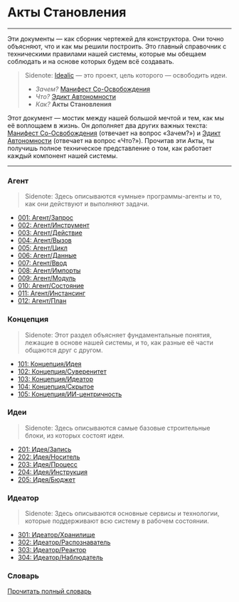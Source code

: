 # Акты Становления

---

Эти документы — как сборник чертежей для конструктора. Они точно объясняют, что и как мы решили построить. Это главный справочник с техническими правилами нашей системы, которые мы обещаем соблюдать и на основе которых будем всё создавать.

> Sidenote: [Idealic](http://idealic.ai) — это проект, цель которого — освободить идеи. 
> - _Зачем?_ [Манифест Со-Освобождения](../manifesto/)
> - _Что?_ [Эдикт Автономности](../edict/)
> - _Как?_ **Акты Становления**

Этот документ — мостик между нашей большой мечтой и тем, как мы её воплощаем в жизнь. Он дополняет два других важных текста: [Манифест Со-Освобождения](../manifesto/) (отвечает на вопрос «Зачем?») и [Эдикт Автономности](../edict/) (отвечает на вопрос «Что?»). Прочитав эти Акты, ты получишь полное техническое представление о том, как работает каждый компонент нашей системы.

---

### Агент

> Sidenote: Здесь описываются «умные» программы-агенты и то, как они действуют и выполняют задачи.

- [001: Агент/Запрос](./001_agent_request.md)
- [002: Агент/Инструмент](./002_agent_tool.md)
- [003: Агент/Действие](./003_agent_activity.md)
- [004: Агент/Вызов](./004_agent_call.md)
- [005: Агент/Цикл](./005_agent_loop.md)
- [006: Агент/Данные](./006_agent_data.md)
- [007: Агент/Ввод](./007_agent_input.md)
- [008: Агент/Импорты](./008_agent_imports.md)
- [009: Агент/Модуль](./009_agent_module.md)
- [010: Агент/Состояние](./010_agent_state.md)
- [011: Агент/Инстансинг](./011_agent_instancing.md)
- [012: Агент/План](./012_agent_plan.md)

### Концепция

> Sidenote: Этот раздел объясняет фундаментальные понятия, лежащие в основе нашей системы, и то, как разные её части общаются друг с другом.

- [101: Концепция/Идея](./101_concept_idea.md)
- [102: Концепция/Суверенитет](./102_concept_sovereignty.md)
- [103: Концепция/Идеатор](./103_concept_ideator.md)
- [104: Концепция/Скрытое](./104_concept_latent.md)
- [105: Концепция/ИИ-центричность](./105_concept_ai_native.md)

### Идеи

> Sidenote: Здесь описываются самые базовые строительные блоки, из которых состоят идеи.

- [201: Идея/Запись](./201_idea_record.md)
- [202: Идея/Носитель](./202_idea_vessel.md)
- [203: Идея/Процесс](./203_idea_process.md)
- [204: Идея/Инструкция](./204_idea_instruction.md)
- [205: Идея/Бюджет](./205_idea_budget.md)

### Идеатор

> Sidenote: Здесь описываются основные сервисы и технологии, которые поддерживают всю систему в рабочем состоянии.

- [301: Идеатор/Хранилище](./301_ideator_storage.md)
- [302: Идеатор/Распознаватель](./302_ideator_resolver.md)
- [303: Идеатор/Реактор](./303_ideator_reactor.md)
- [304: Идеатор/Наблюдатель](./304_ideator_watcher.md)

### Словарь

[Прочитать полный словарь](./000_glossary.md)